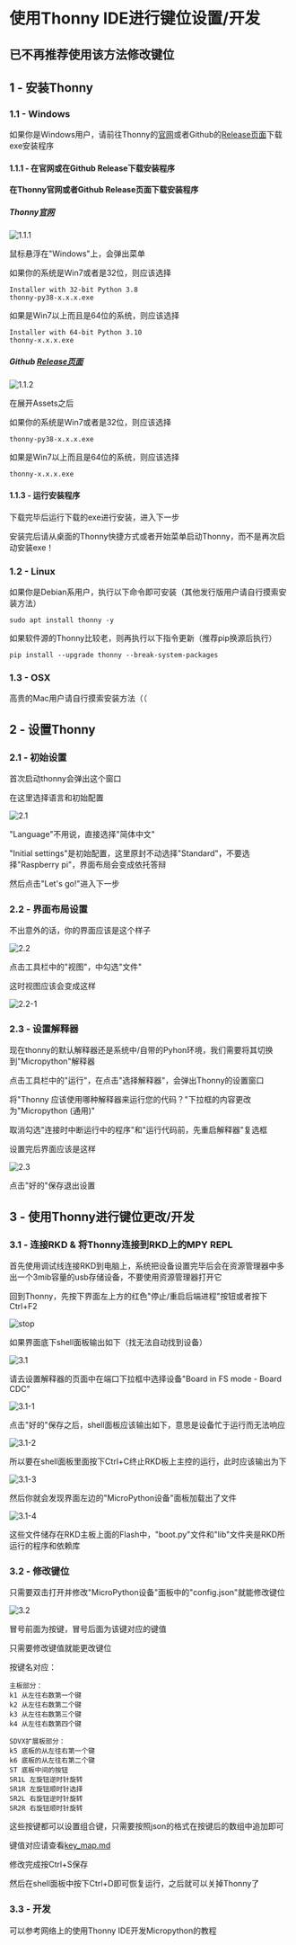 # 使用Thonny IDE进行键位设置/开发

## 已不再推荐使用该方法修改键位

## 1 - 安装Thonny

### 1.1 - Windows

如果你是Windows用户，请前往Thonny的[官网](https://thonny.org/)或者Github的[Release页面](https://github.com/thonny/thonny/releases)下载exe安装程序

#### 1.1.1 - 在官网或在Github Release下载安装程序

**在Thonny官网或者Github Release页面下载安装程序**

##### **Thonny[官网](https://thonny.org/)**

![1.1.1](PICs/thonny/1.1.1.png)

鼠标悬浮在"Windows"上，会弹出菜单

如果你的系统是Win7或者是32位，则应该选择
```
Installer with 32-bit Python 3.8
thonny-py38-x.x.x.exe
```

如果是Win7以上而且是64位的系统，则应该选择
```
Installer with 64-bit Python 3.10
thonny-x.x.x.exe
```

##### **Github [Release页面](https://github.com/thonny/thonny/releases)**

![1.1.2](PICs/thonny/1.1.2.png)

在展开Assets之后

如果你的系统是Win7或者是32位，则应该选择
```
thonny-py38-x.x.x.exe
```

如果是Win7以上而且是64位的系统，则应该选择
```
thonny-x.x.x.exe
```

#### 1.1.3 - 运行安装程序

下载完毕后运行下载的exe进行安装，进入下一步

安装完后请从桌面的Thonny快捷方式或者开始菜单启动Thonny，而不是再次启动安装exe！

### 1.2 - Linux

如果你是Debian系用户，执行以下命令即可安装（其他发行版用户请自行摸索安装方法）

```
sudo apt install thonny -y
```

如果软件源的Thonny比较老，则再执行以下指令更新（推荐pip换源后执行）
```
pip install --upgrade thonny --break-system-packages
```

### 1.3 - OSX

高贵的Mac用户请自行摸索安装方法（（

## 2 - 设置Thonny

### 2.1 - 初始设置

首次启动thonny会弹出这个窗口

在这里选择语言和初始配置

![2.1](PICs/thonny/2.1.png)

"Language"不用说，直接选择"简体中文"

"Initial settings"是初始配置，这里原封不动选择"Standard"，不要选择"Raspberry pi"，界面布局会变成依托答辩

然后点击"Let's go!"进入下一步

### 2.2 - 界面布局设置

不出意外的话，你的界面应该是这个样子

![2.2](PICs/thonny/2.2.png)

点击工具栏中的"视图"，中勾选"文件"

这时视图应该会变成这样

![2.2-1](PICs/thonny/2.2-1.png)

### 2.3 - 设置解释器

现在thonny的默认解释器还是系统中/自带的Pyhon环境，我们需要将其切换到"Micropython"解释器

点击工具栏中的"运行"，在点击"选择解释器"，会弹出Thonny的设置窗口

将"Thonny 应该使用哪种解释器来运行您的代码？"下拉框的内容更改为"Micropython (通用)"

取消勾选"连接时中断运行中的程序"和"运行代码前，先重启解释器"复选框

设置完后界面应该是这样

![2.3](PICs/thonny/2.3.png)

点击"好的"保存退出设置

## 3 - 使用Thonny进行键位更改/开发
<!--  -->
### 3.1 - 连接RKD & 将Thonny连接到RKD上的MPY REPL

首先使用调试线连接RKD到电脑上，系统把设备设置完毕后会在资源管理器中多出一个3mib容量的usb存储设备，不要使用资源管理器打开它

回到Thonny，先按下界面左上方的红色"停止/重启后端进程"按钮或者按下Ctrl+F2

![stop](PICs/thonny/stop.png)

如果界面底下shell面板输出如下（找无法自动找到设备）

![3.1](PICs/thonny/3.1.png)

请去设置解释器的页面中在端口下拉框中选择设备"Board in FS mode - Board CDC"

![3.1-1](PICs/thonny/3.1-1.png)

点击"好的"保存之后，shell面板应该输出如下，意思是设备忙于运行而无法响应

![3.1-2](PICs/thonny/3.1-2.png)

所以要在shell面板里面按下Ctrl+C终止RKD板上主控的运行，此时应该输出为下

![3.1-3](PICs/thonny/3.1-3.png)

然后你就会发现界面左边的"MicroPython设备"面板加载出了文件

![3.1-4](PICs/thonny/3.1-4.png)

这些文件储存在RKD主板上面的Flash中，"boot.py"文件和"lib"文件夹是RKD所运行的程序和依赖库

### 3.2 - 修改键位

只需要双击打开并修改"MicroPython设备"面板中的"config.json"就能修改键位

![3.2](PICs/thonny/3.2.png)

冒号前面为按键，冒号后面为该键对应的键值

只需要修改键值就能更改键位

按键名对应：
```
主板部分：
k1 从左往右数第一个键
k2 从左往右数第二个键
k3 从左往右数第三个键
k4 从左往右数第四个键

SDVX扩展板部分：
k5 底板的从左往右第一个键
k6 底板的从左往右第二个键
ST 底板中间的按钮
SR1L 左旋钮逆时针旋转
SR1R 左旋钮顺时针选择
SR2L 右旋钮逆时针旋转
SR2R 右旋钮顺时针旋转
```

这些按键都可以设置组合键，只需要按照json的格式在按键后的数组中追加即可

键值对应请查看[key_map.md](key_map.md)

修改完成按Ctrl+S保存

然后在shell面板中按下Ctrl+D即可恢复运行，之后就可以关掉Thonny了

### 3.3 - 开发

可以参考网络上的使用Thonny IDE开发Micropython的教程
